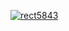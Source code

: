 [![rect5843](https://user-images.githubusercontent.com/118860/209967164-ed3288b3-2582-4e83-a9b2-4e862f3499a5.png)](https://blog.ergo.services/cloud-overlay-network-3a133d47efe5)
